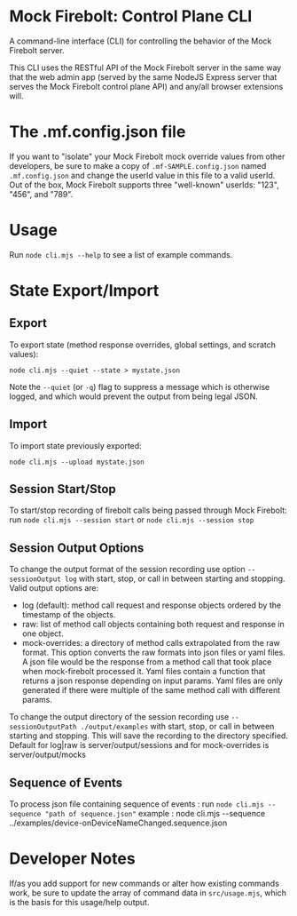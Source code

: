 Mock Firebolt: Control Plane CLI
================================

A command-line interface (CLI) for controlling the behavior of the Mock Firebolt server.

This CLI uses the RESTful API of the Mock Firebolt server in the same way that the web admin app (served by the same NodeJS Express server that serves the Mock Firebolt control plane API) and any/all browser extensions will.

# The .mf.config.json file

If you want to "isolate" your Mock Firebolt mock override values from other developers, be sure to make a copy of `.mf-SAMPLE.config.json`
named `.mf.config.json` and change the userId value in this file to a valid userId. Out of the box, Mock Firebolt supports three "well-known"
userIds: "123", "456", and "789".

# Usage

Run `node cli.mjs --help` to see a list of example commands.

# State Export/Import

## Export

To export state (method response overrides, global settings, and scratch values):

```
node cli.mjs --quiet --state > mystate.json
```

Note the `--quiet` (or `-q`) flag to suppress a message which is otherwise logged, and which would prevent the output from being legal JSON.

## Import

To import state previously exported:

```
node cli.mjs --upload mystate.json
```

## Session Start/Stop

To start/stop recording of firebolt calls being passed through Mock Firebolt:
run `node cli.mjs --session start` or `node cli.mjs --session stop`

## Session Output Options

To change the output format of the session recording use option
`--sessionOutput log` 
with start, stop, or call in between starting and stopping.
Valid output options are:
- log (default): method call request and response objects ordered by the timestamp of the objects.
- raw: list of method call objects containing both request and response in one object.
- mock-overrides: a directory of method calls extrapolated from the raw format. This option converts the raw formats into json files or yaml files. A json file would be the response from a method call that took place when mock-firebolt processed it. Yaml files contain a function that returns a json response depending on input params. Yaml files are only generated if there were multiple of the same method call with different params. 

To change the output directory of the session recording use 
`--sessionOutputPath ./output/examples`
with start, stop, or call in between starting and stopping.
This will save the recording to the directory specified. Default for log|raw is server/output/sessions and for mock-overrides is server/output/mocks

## Sequence of Events

To process json file containing sequence of events :
run `node cli.mjs --sequence "path of sequence.json"`
example : node cli.mjs --sequence ../examples/device-onDeviceNameChanged.sequence.json

# Developer Notes

If/as you add support for new commands or alter how existing commands work, be sure to update the array of command data in `src/usage.mjs`, which is the basis for this usage/help output.
